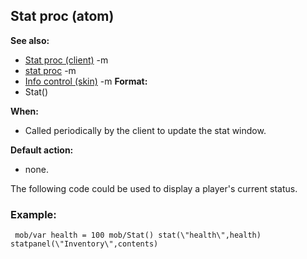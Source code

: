 ## Stat proc (atom)
**See also:**
*   [Stat proc (client)](/ref/client/proc/Stat.md) -m
*   [stat proc](/ref/proc/stat.md) -m
*   [Info control (skin)](/ref/%7Bskin%7D/control/info.md) -m<!-- -->
**Format:**
*   Stat()
<!-- -->
**When:**
*   Called periodically by the client to update the stat window.
<!-- -->
**Default action:**
*   none.


The following code could be used to display a player\'s current
status.
### Example:

```
 mob/var health = 100 mob/Stat() stat(\"health\",health)
statpanel(\"Inventory\",contents) 
```
